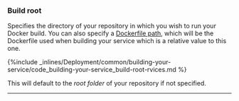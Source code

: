 <!-- post: -->


### Build root

Specifies the directory of your repository in which you wish to run your Docker build. You can also specify a [Dockerfile path](/building-your-stack/building-your-docker-service#dockerfile_path), which will be the Dockerfile used when building your service which is a relative value to this one.



{%include _inlines/Deployment/common/building-your-service/code_building-your-service_build-root-rvices.md %}




This will default to the _root folder_ of your repository if not specified.

* * *

